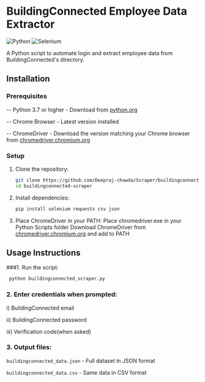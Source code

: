# BuildingConnected Employee Data Extractor

![Python](https://img.shields.io/badge/python-3.7%2B-blue)
![Selenium](https://img.shields.io/badge/selenium-4.0%2B-orange)

A Python script to automate login and extract employee data from BuildingConnected's directory.

## Installation

### Prerequisites

-- Python 3.7 or higher - Download from [python.org](https://www.python.org/downloads/)

-- Chrome Browser - Latest version installed

-- ChromeDriver - Download the version matching your Chrome browser from [chromedriver.chromium.org](https://chromedriver.chromium.org/downloads)

### Setup

1. Clone the repository:
   ```bash
   git clone https://github.com/Deepraj-chawda/Scraper/buildingconnected-scraper.git
   cd buildingconnected-scraper
   
2. Install dependencies:

   ```bash
   pip install selenium requests csv json

3. Place ChromeDriver in your PATH:
   Place chromedriver.exe in your Python Scripts folder
Download ChromeDriver from [chromedriver.chromium.org](https://developer.chrome.com/docs/chromedriver/downloads) and add to PATH

## Usage Instructions

###1. Run the script:
   
   ```bash
    python buildingconnected_scraper.py 
```

### 2. Enter credentials when prompted:

i) BuildingConnected email

ii) BuildingConnected password

iii) Verification code(when asked)

### 3. Output files:

`buildingconnected_data.json` - Full dataset in JSON format

`buildingconnected_data.csv` - Same data in CSV format
